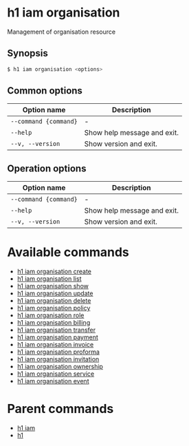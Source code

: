 
# h1 iam organisation

Management of organisation resource

## Synopsis

```bash
$ h1 iam organisation <options>
```

## Common options

| Option name               | Description                 |
| ------------------------- | --------------------------- |
| ```--command {command}``` | -                           |
| ```--help```              | Show help message and exit. |
| ```--v, --version```      | Show version and exit.      |

## Operation options

| Option name               | Description                 |
| ------------------------- | --------------------------- |
| ```--command {command}``` | -                           |
| ```--help```              | Show help message and exit. |
| ```--v, --version```      | Show version and exit.      |

# Available commands

* [h1 iam organisation create](./create/README.md)
* [h1 iam organisation list](./list/README.md)
* [h1 iam organisation show](./show/README.md)
* [h1 iam organisation update](./update/README.md)
* [h1 iam organisation delete](./delete/README.md)
* [h1 iam organisation policy](./policy/README.md)
* [h1 iam organisation role](./role/README.md)
* [h1 iam organisation billing](./billing/README.md)
* [h1 iam organisation transfer](./transfer/README.md)
* [h1 iam organisation payment](./payment/README.md)
* [h1 iam organisation invoice](./invoice/README.md)
* [h1 iam organisation proforma](./proforma/README.md)
* [h1 iam organisation invitation](./invitation/README.md)
* [h1 iam organisation ownership](./ownership/README.md)
* [h1 iam organisation service](./service/README.md)
* [h1 iam organisation event](./event/README.md)

# Parent commands

* [h1 iam](./../README.md)
* [h1](./../../README.md)
